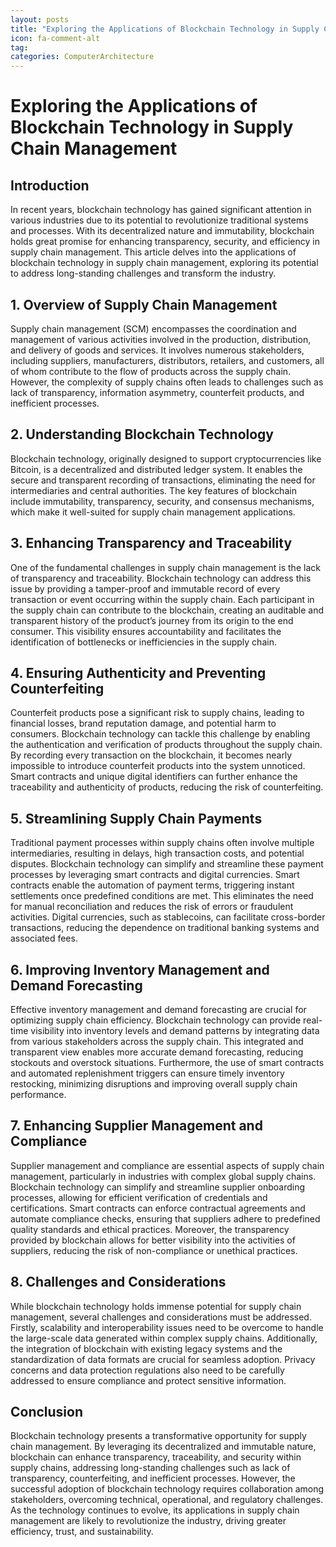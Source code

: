 ```yaml
---
layout: posts
title: "Exploring the Applications of Blockchain Technology in Supply Chain Management"
icon: fa-comment-alt
tag:      
categories: ComputerArchitecture
---
```



# Exploring the Applications of Blockchain Technology in Supply Chain Management

## Introduction

In recent years, blockchain technology has gained significant attention in various industries due to its potential to revolutionize traditional systems and processes. With its decentralized nature and immutability, blockchain holds great promise for enhancing transparency, security, and efficiency in supply chain management. This article delves into the applications of blockchain technology in supply chain management, exploring its potential to address long-standing challenges and transform the industry.

## 1. Overview of Supply Chain Management

Supply chain management (SCM) encompasses the coordination and management of various activities involved in the production, distribution, and delivery of goods and services. It involves numerous stakeholders, including suppliers, manufacturers, distributors, retailers, and customers, all of whom contribute to the flow of products across the supply chain. However, the complexity of supply chains often leads to challenges such as lack of transparency, information asymmetry, counterfeit products, and inefficient processes.

## 2. Understanding Blockchain Technology

Blockchain technology, originally designed to support cryptocurrencies like Bitcoin, is a decentralized and distributed ledger system. It enables the secure and transparent recording of transactions, eliminating the need for intermediaries and central authorities. The key features of blockchain include immutability, transparency, security, and consensus mechanisms, which make it well-suited for supply chain management applications.

## 3. Enhancing Transparency and Traceability

One of the fundamental challenges in supply chain management is the lack of transparency and traceability. Blockchain technology can address this issue by providing a tamper-proof and immutable record of every transaction or event occurring within the supply chain. Each participant in the supply chain can contribute to the blockchain, creating an auditable and transparent history of the product’s journey from its origin to the end consumer. This visibility ensures accountability and facilitates the identification of bottlenecks or inefficiencies in the supply chain.

## 4. Ensuring Authenticity and Preventing Counterfeiting

Counterfeit products pose a significant risk to supply chains, leading to financial losses, brand reputation damage, and potential harm to consumers. Blockchain technology can tackle this challenge by enabling the authentication and verification of products throughout the supply chain. By recording every transaction on the blockchain, it becomes nearly impossible to introduce counterfeit products into the system unnoticed. Smart contracts and unique digital identifiers can further enhance the traceability and authenticity of products, reducing the risk of counterfeiting.

## 5. Streamlining Supply Chain Payments

Traditional payment processes within supply chains often involve multiple intermediaries, resulting in delays, high transaction costs, and potential disputes. Blockchain technology can simplify and streamline these payment processes by leveraging smart contracts and digital currencies. Smart contracts enable the automation of payment terms, triggering instant settlements once predefined conditions are met. This eliminates the need for manual reconciliation and reduces the risk of errors or fraudulent activities. Digital currencies, such as stablecoins, can facilitate cross-border transactions, reducing the dependence on traditional banking systems and associated fees.

## 6. Improving Inventory Management and Demand Forecasting

Effective inventory management and demand forecasting are crucial for optimizing supply chain efficiency. Blockchain technology can provide real-time visibility into inventory levels and demand patterns by integrating data from various stakeholders across the supply chain. This integrated and transparent view enables more accurate demand forecasting, reducing stockouts and overstock situations. Furthermore, the use of smart contracts and automated replenishment triggers can ensure timely inventory restocking, minimizing disruptions and improving overall supply chain performance.

## 7. Enhancing Supplier Management and Compliance

Supplier management and compliance are essential aspects of supply chain management, particularly in industries with complex global supply chains. Blockchain technology can simplify and streamline supplier onboarding processes, allowing for efficient verification of credentials and certifications. Smart contracts can enforce contractual agreements and automate compliance checks, ensuring that suppliers adhere to predefined quality standards and ethical practices. Moreover, the transparency provided by blockchain allows for better visibility into the activities of suppliers, reducing the risk of non-compliance or unethical practices.

## 8. Challenges and Considerations

While blockchain technology holds immense potential for supply chain management, several challenges and considerations must be addressed. Firstly, scalability and interoperability issues need to be overcome to handle the large-scale data generated within complex supply chains. Additionally, the integration of blockchain with existing legacy systems and the standardization of data formats are crucial for seamless adoption. Privacy concerns and data protection regulations also need to be carefully addressed to ensure compliance and protect sensitive information.

## Conclusion

Blockchain technology presents a transformative opportunity for supply chain management. By leveraging its decentralized and immutable nature, blockchain can enhance transparency, traceability, and security within supply chains, addressing long-standing challenges such as lack of transparency, counterfeiting, and inefficient processes. However, the successful adoption of blockchain technology requires collaboration among stakeholders, overcoming technical, operational, and regulatory challenges. As the technology continues to evolve, its applications in supply chain management are likely to revolutionize the industry, driving greater efficiency, trust, and sustainability.